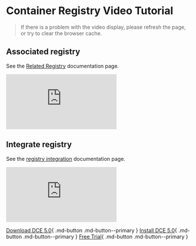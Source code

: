 # Container Registry Video Tutorial

> If there is a problem with the video display, please refresh the page, or try to clear the browser cache.

## Associated registry

See the [Related Registry](../kangaroo/related-registry.md) documentation page.

<div class="responsive-video-container">
<iframe src="https://harbor-test2.cn-sh2.ufileos.com/docs/videos/join-registry.mp4" scrolling="no" border="0" frameborder="no" framespacing="0 " allowfullscreen="true"> </iframe>
</div>

## Integrate registry

See the [registry integration](../kangaroo/integrate/integrate.md) documentation page.

<div class="responsive-video-container">
<iframe src="https://harbor-test2.cn-sh2.ufileos.com/docs/videos/integrate-harbor.mp4" scrolling="no" border="0" frameborder="no" framespacing="0" allowfullscreen="true"> </iframe>
</div>

[Download DCE 5.0](../download/dce5.md){ .md-button .md-button--primary }
[Install DCE 5.0](../install/intro.md){ .md-button .md-button--primary }
[Free Trial](../dce/license0.md){ .md-button .md-button--primary }